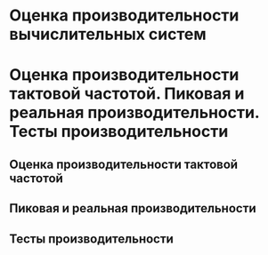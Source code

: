 Оценка производительности вычислительных систем
====

Оценка производительности тактовой частотой.
Пиковая и реальная производительности.
Тесты производительности
====

Оценка производительности тактовой частотой
----

Пиковая и реальная производительности
----

Тесты производительности
----
